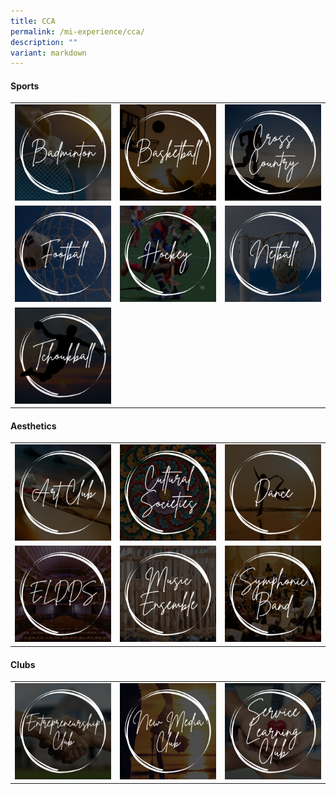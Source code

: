 ```yaml
---
title: CCA
permalink: /mi-experience/cca/
description: ""
variant: markdown
---
```

<h4><strong>Sports</strong></h4>
<div>
<table style="border-collapse: collapse; width: 100%;" border="0">
<tbody>
<tr>
<td style="width: 33.3333%; border:0px;"><a href="/mi-experience/cca/sports/badminton/"><img src="/images/CCA/cca01_badminton.png"></a></td>
<td style="width: 33.3333%; border:0px;"><a href="/mi-experience/cca/sports/basketball/"><img src="/images/CCA/cca02_basketball.png"></a></td>
<td style="width: 33.3333%; border:0px;"><a href="/mi-experience/cca/sports/cross-country/"><img src="/images/CCA/cca03_crosscountry.png"></a></td>
</tr>
<tr>
<td style="width: 33.3333%; border:0px;"><a href="/mi-experience/cca/sports/football-boys/"><img src="/images/CCA/cca04_football.png"></a></td>
<td style="width: 33.3333%; border:0px;"><a href="/mi-experience/cca/sports/hockey/"><img src="/images/CCA/cca05_hockey.png"></a></td>
<td style="width: 33.3333%; border:0px;"><a href="/mi-experience/cca/sports/netball/"><img src="/images/CCA/cca06_netball.png"></a></td>
</tr>
<tr>
<td style="width: 33.3333%; border:0px;"><a href="/mi-experience/cca/sports/tchoukball/"><img src="/images/CCA/cca07_tchoukball.png"></a></td>
<td style="width: 33.3333%; border:0px;"></td>
<td style="width: 33.3333%; border:0px;"></td>
</tr>
</tbody>
</table>
</div>

<h4><strong>Aesthetics</strong></h4>
<div>
<table style="border-collapse: collapse; width: 100%;" border="0">
<tbody>
<tr>
<td style="width: 33.3333%; border:0px;"><a href="/mi-experience/cca/aesthetics/art-club/"><img src="/images/CCA/cca08_art.png"></a></td>
<td style="width: 33.3333%; border:0px;"><a href="/mi-experience/cca/aesthetics/cultural-societies/"><img src="/images/CCA/cca10_cs.png"></a></td>
<td style="width: 33.3333%; border:0px;"><a href="/mi-experience/cca/aesthetics/dance/"><img src="/images/CCA/cca11_dance.png"></a></td>
</tr>
<tr>
<td style="width: 33.3333%; border:0px;"><a href="/mi-experience/cca/aesthetics/eldds/"><img src="/images/CCA/cca12_eldds.png"></a></td>
<td style="width: 33.3333%; border:0px;"><a href="/mi-experience/cca/aesthetics/music-ensemble/"><img src="/images/CCA/cca09_me.png"></a></td>
<td style="width: 33.3333%; border:0px;"><a href="/mi-experience/cca/aesthetics/symphonic-band/"><img src="/images/CCA/cca13_band.png"></a></td>
</tr>
</tbody>
</table>
</div>

<h4><strong>Clubs</strong></h4>
<div>
<table style="border-collapse: collapse; width: 100%;" border="0">
<tbody>
<tr>
<td style="width: 33.3333%;"><a href="/mi-experience/cca/clubs/entrepreneurship-club/"><img src="/images/CCA/cca14_eclub.png"></a></td>
<td style="width: 33.3333%;"><a href="/mi-experience/cca/clubs/new-media-club/"><img src="/images/CCA/cca15_nmc.png"></a></td>
<td style="width: 33.3333%;"><a href="/mi-experience/cca/clubs/service-learning-club/"><img src="/images/CCA/cca16_slc.png"></a></td>
</tr>
</tbody>
</table>
</div>